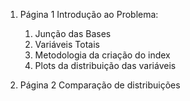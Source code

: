 1. Página 1 Introdução ao Problema:
    1. Junção das Bases
    2. Variáveis Totais
    3. Metodologia da criação do index
    4. Plots da distribuição das variáveis

2. Página 2 Comparação de distribuições
    